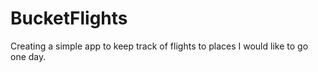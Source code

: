 # BucketFlights
Creating a simple app to keep track of flights to places I would like to go one day. 
